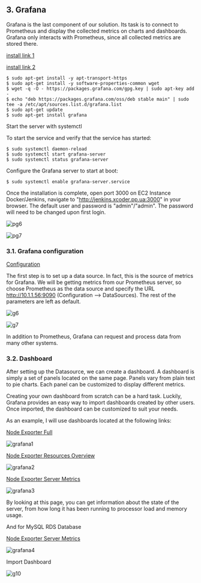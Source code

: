 ## 3. Grafana

Grafana is the last component of our solution. Its task is to connect to Prometheus and display the collected metrics on charts and dashboards. Grafana only interacts with Prometheus, since all collected metrics are stored there.

[install link 1](https://grafana.com/grafana/download?pg=oss-graf&plcmt=resources&edition=oss)

[install link 2](https://grafana.com/docs/grafana/latest/installation/debian/#install-from-apt-repository)

```
$ sudo apt-get install -y apt-transport-https
$ sudo apt-get install -y software-properties-common wget
$ wget -q -O - https://packages.grafana.com/gpg.key | sudo apt-key add -
$ echo "deb https://packages.grafana.com/oss/deb stable main" | sudo tee -a /etc/apt/sources.list.d/grafana.list
$ sudo apt-get update
$ sudo apt-get install grafana
```

Start the server with systemctl

To start the service and verify that the service has started:

```
$ sudo systemctl daemon-reload
$ sudo systemctl start grafana-server
$ sudo systemctl status grafana-server
```

Configure the Grafana server to start at boot:

```
$ sudo systemctl enable grafana-server.service
```

Once the installation is complete, open port 3000 on EC2 Instance Docker/Jenkins, navigate to "http://jenkins.xcoder.pp.ua:3000" in your browser. The default user and password is "admin"/"admin". The password will need to be changed upon first login.

![pg6](img/pg6.png)

![pg7](img/pg7.png)

### 3.1. Grafana configuration

[Configuration](https://grafana.com/docs/grafana/latest/administration/configuration/)

The first step is to set up a data source. In fact, this is the source of metrics for Grafana. We will be getting metrics from our Prometheus server, so choose Prometheus as the data source and specify the URL http://10.1.1.56:9090 (Configuration --> DataSources). The rest of the parameters are left as default.

![g6](img/g6.png)

![g7](img/g7.png)

In addition to Prometheus, Grafana can request and process data from many other systems.

### 3.2. Dashboard

After setting up the Datasource, we can create a dashboard. A dashboard is simply a set of panels located on the same page. Panels vary from plain text to pie charts. Each panel can be customized to display different metrics.

Creating your own dashboard from scratch can be a hard task. Luckily, Grafana provides an easy way to import dashboards created by other users. Once imported, the dashboard can be customized to suit your needs.

As an example, I will use dashboards located at the following links:

[Node Exporter Full](https://grafana.com/grafana/dashboards/1860)

![grafana1](img/grafana1.png)

[Node Exporter Resources Overview](https://grafana.com/grafana/dashboards/13702)

![grafana2](img/grafana2.png)

[Node Exporter Server Metrics](https://grafana.com/grafana/dashboards/405)

![grafana3](img/grafana3.png)

By looking at this page, you can get information about the state of the server, from how long it has been running to processor load and memory usage.

And for MySQL RDS Database 

[Node Exporter Server Metrics](https://grafana.com/grafana/dashboards/405)

![grafana4](img/grafana4.png)

Import Dashboard

![g10](img/g10.png)
